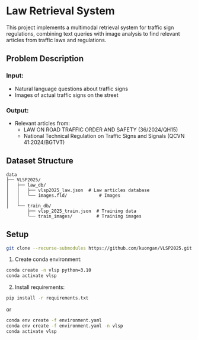# Law Retrieval System 

This project implements a multimodal retrieval system for traffic sign regulations, combining text queries with image analysis to find relevant articles from traffic laws and regulations.

## Problem Description

### Input:
- Natural language questions about traffic signs
- Images of actual traffic signs on the street

### Output:
- Relevant articles from:
  - LAW ON ROAD TRAFFIC ORDER AND SAFETY (36/2024/QH15)
  - National Technical Regulation on Traffic Signs and Signals (QCVN 41:2024/BGTVT)

## Dataset Structure

```
data
├── VLSP2025/
│   ├── law_db/
│   │   ├── vlsp2025_law.json  # Law articles database
│   │   └── images.fld/            # Images 
│   │
│   └── train_db/
        ├── vlsp_2025_train.json  # Training data
        └── train_images/         # Training images
```

## Setup

```bash
git clone --recurse-submodules https://github.com/kuongan/VLSP2025.git
```
1. Create conda environment:
```bash
conda create -n vlsp python=3.10
conda activate vlsp
```

2. Install requirements:
```bash
pip install -r requirements.txt
```

or 

```bash
conda env create -f environment.yaml
conda env create -f environment.yaml -n vlsp
conda activate vlsp
```

